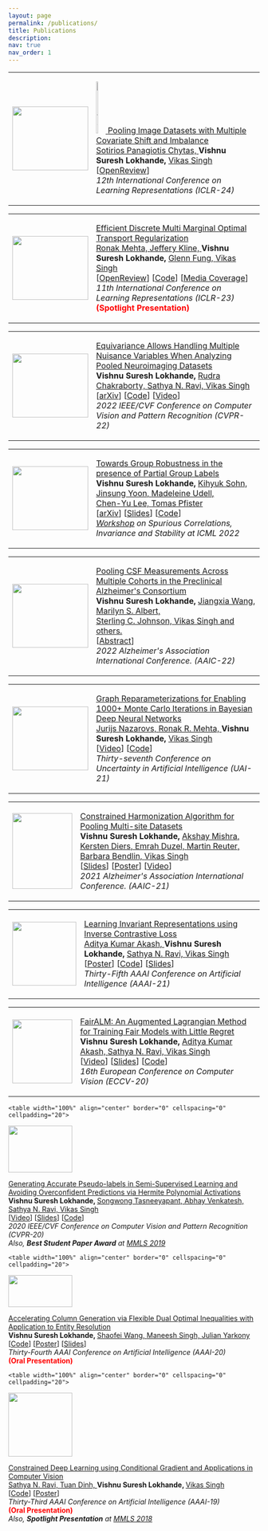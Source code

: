 ```yaml
---
layout: page
permalink: /publications/
title: Publications
description:
nav: true
nav_order: 1
---
```

<!-- _pages/publications.md -->
<div class="">

<table width="100%" align="center" border="0" cellspacing="0" cellpadding="20">
<tr>
    <td width="25%">
            <img src='{{ site.baseurl }}/assets/img/projectpics/pooling_cat.png' height="128" width="152">
    </td>
    <td valign="top" width="75%">
            <p>
        <a href="https://openreview.net/pdf?id=2Mo7v69otj" id>
        <img src="{{ site.baseurl }}/assets/img/projectpics/new.png" alt="[NEW]" width="6%" style="border-style: none">
    <papertitle> Pooling Image Datasets with Multiple Covariate Shift and Imbalance </papertitle>
        </a>
        <br>
        <a href="https://www.linkedin.com/in/sotirios-panagiotis-chytas-53894b164/">Sotirios Panagiotis Chytas, </a>
        <strong>Vishnu Suresh Lokhande, </strong>  
        <a href="https://www.biostat.wisc.edu/~vsingh/">Vikas Singh </a>  <br>
    [<a href="https://openreview.net/pdf?id=2Mo7v69otj">OpenReview</a>]	      
    <br>
        <em>12th International Conference on Learning Representations (ICLR-24)  </em> <br>   
    </p>
    </td>
</tr>
</table>

<table width="100%" align="center" border="0" cellspacing="0" cellpadding="20">
<tr>
    <td width="25%">
            <img src='{{ site.baseurl }}/assets/img/projectpics/dmmot.png' height="128" width="152">
    </td>
    <td valign="top" width="75%">
            <p>
        <a href="https://openreview.net/pdf?id=R98ZfMt-jE" id>
    <papertitle> Efficient Discrete Multi Marginal Optimal Transport Regularization </papertitle>
        </a>
        <br>
        <a href="https://pages.cs.wisc.edu/~ronakrm/">Ronak Mehta, </a>                 
        <a href="https://www.linkedin.com/in/jeff-kline/">Jeffery Kline, </a>
        <strong>Vishnu Suresh Lokhande, </strong>  
        <a href="https://www.linkedin.com/in/glenn-fung/">Glenn Fung, </a>
        <a href="https://www.biostat.wisc.edu/~vsingh/">Vikas Singh </a>  <br>
    [<a href="https://openreview.net/forum?id=R98ZfMt-jE">OpenReview</a>]
    [<a href="https://github.com/ronakrm/demd/">Code</a>]
    [<a href="https://www.marktechpost.com/2023/06/10/this-ai-paper-presents-an-efficient-solution-for-solving-common-practical-multi-marginal-optimal-transport-problems/">Media Coverage</a>]	  <br>
        <em>11th International Conference on Learning Representations (ICLR-23) </em> <br> 
        <strong style="color:red"> (Spotlight Presentation) </strong><br>   
    </p>
    </td>
</tr>
</table>



<table width="100%" align="center" border="0" cellspacing="0" cellpadding="20">
<tr>
    <td width="25%">
            <img src='{{ site.baseurl }}/assets/img/projectpics/invariances.png' height="128" width="152">
    </td>
    <td valign="top" width="75%">
            <p>
        <a href="https://arxiv.org/abs/2203.15234">
    <papertitle> Equivariance Allows Handling Multiple Nuisance Variables When Analyzing Pooled Neuroimaging Datasets</papertitle>
        </a>
        <br>
        <strong>Vishnu Suresh Lokhande, </strong>  
        <a href="https://rudra1988.github.io/">Rudra Chakraborty, </a>                 
        <a href="https://sathya-uic.github.io/">Sathya N. Ravi, </a>
        <a href="https://www.biostat.wisc.edu/~vsingh/">Vikas Singh </a>  <br>
    [<a href="https://arxiv.org/abs/2203.15234">arXiv</a>]	      
        [<a href="https://github.com/lokhande-vishnu/DatasetPooling">Code</a>]
    [<a href="https://youtu.be/IxkyVbasi5s">Video</a>]
    <br>
        <em>2022 IEEE/CVF Conference on Computer Vision and Pattern Recognition (CVPR-22)  </em> <br>   
    </p>
    </td>
</tr>
</table>


<table width="100%" align="center" border="0" cellspacing="0" cellpadding="20">
<tr>
    <td width="25%">
            <img src='{{ site.baseurl }}/assets/img/projectpics/fairness_ssl.png' height="128" width="152">
    </td>
    <td valign="top" width="75%">
            <p>
        <a href="https://arxiv.org/abs/2201.03668/">
    <papertitle> Towards Group Robustness in the presence of Partial Group Labels</papertitle>
        </a>
        <br>
        <strong>Vishnu Suresh Lokhande, </strong>  
        <a href="https://sites.google.com/site/kihyuksml/">Kihyuk Sohn, </a>                 
        <a href="https://sites.google.com/view/jinsungyoon/">Jinsung Yoon, </a>
        <a href="https://people.orie.cornell.edu/mru8/">Madeleine Udell, </a>  <br>	      
        <a href="https://chl260.github.io/">Chen-Yu Lee, </a>
        <a href="https://tomas.pfister.fi/">Tomas Pfister</a>
    <br>[<a href="https://arxiv.org/abs/2201.03668/">arXiv</a>]
    [<a href="https://drive.google.com/file/d/1ThQcfK20Eg1dTqRpiGrwPi7qobkVHg8_/view?usp=sharing">Slides</a>]
        [<a href="https://github.com/googleinterns/fairness_ssl/tree/release">Code</a>]<br>	
        <em><a href="https://sites.google.com/view/scis-workshop/home">Workshop</a> on Spurious Correlations, Invariance and Stability at ICML 2022 </em> <br>
    </p>
    </td>
</tr>
</table>

<table width="100%" align="center" border="0" cellspacing="0" cellpadding="20">
<tr>
    <td width="25%">
            <img src='{{ site.baseurl }}/assets/img/projectpics/aaic22.png' height="128" width="152">
    </td>
    <td valign="top" width="75%">
            <p>
        <a href="https://alz.confex.com/alz/2022/meetingapp.cgi/Paper/67977">
    <papertitle> Pooling CSF Measurements Across Multiple Cohorts in the Preclinical Alzheimer's Consortium</papertitle>
        </a>
        <br>
        <strong>Vishnu Suresh Lokhande, </strong>  
        <a href="https://publichealth.jhu.edu/faculty/2179/jiangxia-wang">Jiangxia Wang, </a>                 
        <a href="https://www.hopkinsmedicine.org/profiles/details/marilyn-albert">Marilyn S. Albert, </a>  <br>	      
        <a href="https://www.medicine.wisc.edu/people-search/people/staff/449/Johnson_Sterling">Sterling C. Johnson, </a>
        <a href="https://www.biostat.wisc.edu/~vsingh/">Vikas Singh and others.</a>
    <br>[<a href="https://alz.confex.com/alz/2022/meetingapp.cgi/Paper/67977">Abstract</a>]<br>
        <em>2022 Alzheimer's Association International Conference. (AAIC-22) </em> <br>
    </p>
    </td>
</tr>
</table>      



<table width="100%" align="center" border="0" cellspacing="0" cellpadding="20">
<tr>
    <td width="25%">
            <img src='{{ site.baseurl }}/assets/img/projectpics/mc_repar.png' height="128" width="152">
    </td>
    <td valign="top" width="75%">
            <p>
        <a href="https://proceedings.mlr.press/v161/nazarovs21b/nazarovs21b.pdf">
    <papertitle> Graph Reparameterizations for Enabling 1000+ Monte Carlo Iterations in Bayesian Deep Neural Networks</papertitle>
        </a>
        <br>
        <a href="https://www.linkedin.com/in/jurijs-nazarovs/">Jurijs Nazarovs, </a>                 
        <a href="http://pages.cs.wisc.edu/~ronakrm/">  Ronak R. Mehta, </a>
        <strong>Vishnu Suresh Lokhande, </strong>  
        <a href="https://www.biostat.wisc.edu/~vsingh/">Vikas Singh </a>
        <br>
        [<a href="https://youtu.be/Vg5La64V9Bs">Video</a>]
    [<a href="https://github.com/vsingh-group/mcrepar">Code</a>]		    
    <br>
        <em>Thirty-seventh Conference on Uncertainty in Artificial Intelligence (UAI-21)  </em> <br>
    </p>
        </td>
</tr>
</table>

<table width="100%" align="center" border="0" cellspacing="0" cellpadding="20">
        <tr>
        <td width="25%">
                <img src='{{ site.baseurl }}/assets/img/projectpics/multisitepooling.png' height="152" width="120">
        </td>
        <td valign="top" width="75%">
                <p>
            <a href="https://alz.confex.com/alz/2021/meetingapp.cgi/Paper/56234">
        <papertitle> Constrained Harmonization Algorithm for Pooling Multi-site Datasets</papertitle>
            </a>
            <br>
            <strong>Vishnu Suresh Lokhande, </strong>  
            <a href="https://www.linkedin.com/in/mishra27/">Akshay Mishra, </a>                 
            <a href="https://github.com/kdiers"> Kersten Diers, </a>
            <a href="https://scholar.google.com/citations?user=_0p6I70AAAAJ&hl=en">Emrah Duzel, </a> 
            <a href="https://scholar.google.com/citations?user=CbdJk1wAAAAJ">Martin Reuter, </a> 
            <a href="https://bendlinlab.medicine.wisc.edu/">Barbara Bendlin, </a> 
            <a href="https://www.biostat.wisc.edu/~vsingh/">Vikas Singh</a> 
            <br>
            [<a href="https://github.com/lokhande-vishnu/MultisitePooling/blob/main/slides_multisitepooling.pdf">Slides</a>]
            [<a href="https://github.com/lokhande-vishnu/MultisitePooling/blob/main/poster_multisitepooling.pdf">Poster</a>]		    
            [<a href="https://youtu.be/xEgcujq2QmU">Video</a>]<br>
            <em>2021 Alzheimer's Association International Conference. (AAIC-21) </em> <br>
            </p>
                </td>
        </tr>
</table>


<table width="100%" align="center" border="0" cellspacing="0" cellpadding="20">
<tr>
    <td width="25%">
            <img src='{{ site.baseurl }}/assets/img/projectpics/icl_invariance.png' height="128" width="128">
    </td>
    <td valign="top" width="75%">
            <p>
        <a href="https://arxiv.org/pdf/2102.08343.pdf">
    <papertitle> Learning Invariant Representations using Inverse Contrastive Loss</papertitle>
        </a>
        <br>
        <a href="http://pages.cs.wisc.edu/~aka/">Aditya Kumar Akash, </a>                 
        <strong>Vishnu Suresh Lokhande, </strong>  
        <a href="http://pages.cs.wisc.edu/~sravi/"> Sathya N. Ravi, </a>
        <a href="https://www.biostat.wisc.edu/~vsingh/">Vikas Singh </a> <br>
        [<a href="https://github.com/vsingh-group/ICL/blob/main/poster_AAAI2021.pdf">Poster</a>]
        [<a href="https://github.com/vsingh-group/ICL">Code</a>]
        [<a href="https://github.com/vsingh-group/ICL/blob/main/slides_AAAI2021.pdf">Slides</a>]<br>
        <em>Thirty-Fifth AAAI Conference on Artificial Intelligence (AAAI-21) </em> <br>
    </p>
        </td>
</tr>
    </table>


<table width="100%" align="center" border="0" cellspacing="0" cellpadding="20">
<tr>
    <td width="25%">
        <img src='{{ site.baseurl }}/assets/img/projectpics/fairALM.png' height="128" width="120">
    </td>
    <td valign="top" width="75%">
        <p>
        <a href="https://arxiv.org/abs/2004.01355">
    <papertitle> FairALM: An Augmented Lagrangian Method for Training Fair Models with Little Regret</papertitle>
        </a>
        <br>
        <strong>Vishnu Suresh Lokhande, </strong>
        <a href="http://pages.cs.wisc.edu/~aka/">Aditya Kumar Akash, </a>     
        <a href="https://sathya-uic.github.io/"> Sathya N. Ravi, </a>
        <a href="https://www.biostat.wisc.edu/~vsingh/">Vikas Singh </a> <br> 
        [<a href="https://youtu.be/zS-wUBrp8Rk">Video</a>]
        [<a href="https://github.com/lokhande-vishnu/FairALM/blob/master/slides_eccv20.pdf">Slides</a>] 
        [<a href="https://github.com/lokhande-vishnu/FairALM">Code</a>]<br>
        <em> 16th European Conference on Computer Vision (ECCV-20) </em> <br>
    </p>
        </td>
</tr>
    </table>
    
    <table width="100%" align="center" border="0" cellspacing="0" cellpadding="20">
<tr>
    <td width="25%">
        <img src='{{ site.baseurl }}/assets/img/projectpics/deep_hermites.png' height="94" width="128">
    </td>
    <td valign="top" width="75%">
        <p>
        <a href="https://arxiv.org/abs/1909.05479.pdf">
    <papertitle>Generating Accurate Pseudo-labels in Semi-Supervised Learning and Avoiding Overconfident Predictions via Hermite Polynomial Activations</papertitle>
        </a>
        <br>
    <strong>Vishnu Suresh Lokhande, </strong>
        <a href="https://github.com/songwongtp/">Songwong Tasneeyapant, </a>     
            <a href="https://abhayvenkatesh.com/">Abhay Venkatesh, </a> <br>
        <a href="https://sathya-uic.github.io/"> Sathya N. Ravi, </a>
        <a href="https://www.biostat.wisc.edu/~vsingh/">Vikas Singh </a> <br>
        [<a href="https://youtu.be/pmsnqZOjjUY">Video</a>]
        [<a href="https://github.com/lokhande-vishnu/DeepHermites/blob/master/slides-cvpr20.pdf">Slides</a>] 
        [<a href="https://github.com/lokhande-vishnu/DeepHermites/tree/master/Code">Code</a>]<br>
        <em> 2020 IEEE/CVF Conference on Computer Vision and Pattern Recognition (CVPR-20)  </em> <br>
        <em> Also, <strong>Best Student Paper Award</strong> at <a href="https://mmls.cc/">MMLS 2019</a> </em>
    </p>
        </td>
</tr>
    </table>
    
    <table width="100%" align="center" border="0" cellspacing="0" cellpadding="20">
<tr>
    <td width="25%">
        <img src='{{ site.baseurl }}/assets/img/projectpics/entity_resolve.png' height="64" width="128">
    </td>
    <td valign="top" width="75%">
        <p>
        <a href="https://arxiv.org/abs/1909.05460.pdf">
    <papertitle>Accelerating Column Generation via Flexible Dual Optimal Inequalities with Application to Entity Resolution</papertitle>
        </a>
        <br>
    <strong>Vishnu Suresh Lokhande, </strong>
        <a href="https://www.linkedin.com/in/shaofei-wang-24b68155/"> Shaofei Wang, </a>
        <a href="https://www.linkedin.com/in/maneesh-singh-3523ab9/">Maneesh Singh, </a>     
            <a href="https://sites.google.com/site/julianyarkonymachinelearning/">Julian Yarkony </a> <br>
        [<a href="https://github.com/lokhande-vishnu/EntityResolution">Code</a>]
        [<a href="https://github.com/lokhande-vishnu/EntityResolution/blob/master/poster_AAAI20.pdf">Poster</a>]
        [<a href="https://github.com/lokhande-vishnu/EntityResolution/blob/master/slides_AAAI20.pdf">Slides</a>]<br>
        <em> Thirty-Fourth AAAI Conference on Artificial Intelligence (AAAI-20) </em> <br> <strong style="color:red"> (Oral Presentation) </strong> <br>
    </p>
        </td>
</tr>
    </table>

    <table width="100%" align="center" border="0" cellspacing="0" cellpadding="20">
<tr>
    <td width="25%">
        <img src='{{ site.baseurl }}/assets/img/projectpics/deepcg.png' height="128" width="128">
    </td>
    <td valign="top" width="75%">
        <p>
        <a href="https://arxiv.org/abs/1803.06453.pdf">
    <papertitle>Constrained Deep Learning using Conditional Gradient and Applications in Computer Vision</papertitle>
        </a>
        <br>
        <a href="http://pages.cs.wisc.edu/~sravi/"> Sathya N. Ravi, </a>
        <a href="http://pages.cs.wisc.edu/~tuandinh/">Tuan Dinh, </a>     
            <strong>Vishnu Suresh Lokhande, </strong>
        <a href="https://www.biostat.wisc.edu/~vsingh/">Vikas Singh </a> <br> 
        [<a href="https://github.com/lokhande-vishnu/deepcg">Code</a>]
        [<a href="https://drive.google.com/file/d/1KV4EdfVS5NtZJfB5oE80g8Pj8fGoZwER/view?usp=sharing">Poster</a>] <br>
        <em> Thirty-Third AAAI Conference on Artificial Intelligence (AAAI-19) </em> <br> <strong style="color:red"> (Oral Presentation) </strong> <br>
        <em> Also, <strong>Spotlight Presentation</strong> at <a href="http://midwest-ml.org/2018/">MMLS 2018</a> </em>		
    </p>
        </td>
</tr>
    </table>


</div>
